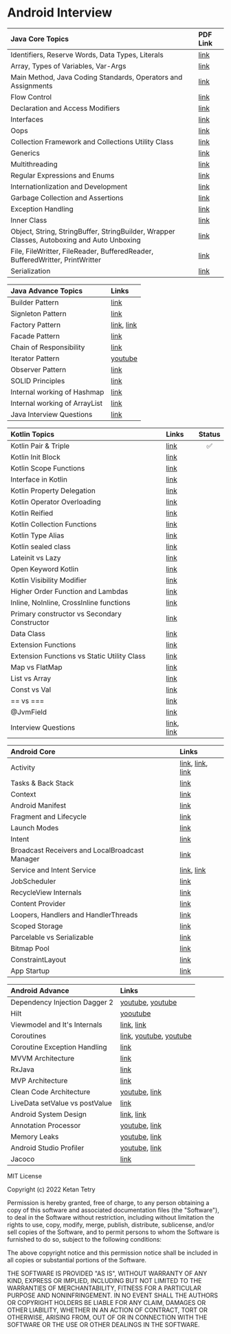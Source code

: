 # Android Interview

 Java Core Topics | PDF Link
 :---------- | :-------
 Identifiers, Reserve Words, Data Types, Literals | [link](java/identifiers_keywords_datatypes_literals.pdf)
 Array, Types of Variables, Var-Args | [link](java/array_variables_varargs.pdf) |
 Main Method, Java Coding Standards, Operators and Assignments | [link](java/main_method_coding_standard_operators_assignments.pdf)
 Flow Control | [link](java/flow_control.pdf)
 Declaration and Access Modifiers | [link](java/declaration_access_modifiers.pdf)
 Interfaces | [link](java/interfaces.pdf)
 Oops | [link](java/oops.pdf)
 Collection Framework and Collections Utility Class | [link](java/collection_framework_collections_utility.pdf)
 Generics | [link](java/generics.pdf)
 Multithreading | [link](java/multithreading.pdf)
 Regular Expressions and Enums | [link](java/regular_expressions_enums.pdf)
 Internationlization and Development | [link](java/internationlization_development.pdf)
 Garbage Collection and Assertions | [link](java/garbage_collection_assertions.pdf)
 Exception Handling | [link](java/exception_handling.pdf)
 Inner Class | [link](java/inner_class.pdf)
 Object, String, StringBuffer, StringBuilder, Wrapper Classes, Autoboxing and Auto Unboxing | [link](java/object_string_stringbuffer_stringbuilder_wrapper_autoboxing.pdf)
 File, FileWritter, FileReader, BufferedReader, BufferedWritter, PrintWritter | [link](java/file_filereader_filewritter.pdf)
 Serialization | [link](java/serialization.pdf)

 Java Advance Topics | Links
 :------------------ | :----
 Builder Pattern | [link](https://dzone.com/articles/design-patterns-the-builder-pattern)
 Signleton Pattern | [link](https://medium.com/@cancerian0684/singleton-design-pattern-and-how-to-make-it-thread-safe-b207c0e7e368)
 Factory Pattern | [link](https://medium.com/nerd-for-tech/understanding-factory-method-design-pattern-4d7ba8f0dfc4), [link](https://medium.com/geekculture/overview-of-factory-method-design-pattern-d3a6fe908ea4)
 Facade Pattern | [link](https://medium.com/@pramodayajayalath/facade-design-pattern-b75b4e79b9ff)
 Chain of Responsibility | [link](https://medium.com/geekculture/understanding-the-chain-of-responsibility-pattern-d729ef84621c)
 Iterator Pattern | [youtube](https://www.youtube.com/watch?v=VKIzUuMdmag)
 Observer Pattern | [link](https://howtodoinjava.com/design-patterns/behavioral/observer-design-pattern/)
 SOLID Principles | [link](https://medium.com/mindorks/solid-principles-explained-with-examples-79d1ce114ace)
 Internal working of Hashmap | [link](https://medium.com/javarevisited/internal-working-of-hashmap-in-java-97aeac3c7beb)
 Internal working of ArrayList | [link](https://javagoal.com/internal-working-of-arraylist-in-java/)
 Java Interview Questions | [link](https://github.com/learning-zone/java-interview-questions)

 Kotlin Topics | Links | Status
 :------------ | :---- | :----:
 Kotlin Pair & Triple | [link](https://blog.mindorks.com/pair-and-triple-in-kotlin/) | :white_check_mark:
 Kotlin Init Block | [link](https://blog.mindorks.com/understanding-init-block-in-kotlin/)
 Kotlin Scope Functions | [link](https://blog.mindorks.com/using-scoped-functions-in-kotlin-let-run-with-also-apply/)
 Interface in Kotlin | [link](https://blog.mindorks.com/kotlin-interfaces/)
 Kotlin Property Delegation | [link](https://blog.mindorks.com/property-delegation-in-kotlin/)
 Kotlin Operator Overloading | [link](https://blog.mindorks.com/operator-overloading-in-kotlin/)
 Kotlin Reified | [link](https://blog.mindorks.com/what-are-reified-types-in-kotlin/)
 Kotlin Collection Functions | [link](https://blog.mindorks.com/kotlin-collection-functions/)
 Kotlin Type Alias | [link](https://blog.mindorks.com/type-aliases-in-kotlin/)
 Kotlin sealed class | [link](https://blog.mindorks.com/learn-kotlin-sealed-classes)
 Lateinit vs Lazy | [link](https://blog.mindorks.com/learn-kotlin-lateinit-vs-lazy)
 Open Keyword Kotlin | [link](https://blog.mindorks.com/understanding-open-keyword-in-kotlin/)
 Kotlin Visibility Modifier | [link](https://blog.mindorks.com/learn-kotlin-visibility-modifiers-private-protected-internal-public/)
 Higher Order Function and Lambdas | [link](https://blog.mindorks.com/understanding-higher-order-functions-and-lambdas-in-kotlin)
 Inline, NoInline, CrossInline functions | [link](https://blog.mindorks.com/understanding-inline-noinline-and-crossinline-in-kotlin)
 Primary constructor vs Secondary Constructor | [link](https://blog.mindorks.com/primary-and-secondary-constructors-in-kotlin)
 Data Class | [link](https://medium.com/kayvan-kaseb/kotlin-data-classes-dc8324d80543)
 Extension Functions | [link](https://medium.com/mindorks/extension-function-in-kotlin-d52d1525550)
 Extension Functions vs Static Utility Class | [link](https://blog.mindorks.com/extension-functions-vs-static-utility-class/)
 Map vs FlatMap | [link](https://blog.mindorks.com/flatmap-vs-map-in-kotlin/)
 List vs Array | [link](https://blog.mindorks.com/difference-between-list-and-array-types-in-kotlin/)
 Const vs Val | [link](https://blog.mindorks.com/what-is-the-difference-between-const-and-val/)
 == vs === | [link](https://amitshekhar.me/blog/structural-and-referential-equality-in-kotlin)
 @JvmField | [link](https://amitshekhar.me/blog/jvmfield-annotation-in-kotlin)
 Interview Questions | [link](https://gist.github.com/paulfranco/4453383cc6df064d03087ce7aa5a0c8c), [link](https://blog.mindorks.com/kotlin-android-interview-questions/)

 Android Core | Links
 :----------- | :---- 
 Activity | [link](https://blog.mindorks.com/android-activity-lifecycle), [link](https://developer.android.com/guide/components/activities/intro-activities), [link](https://medium.com/@JoseAlcerreca/the-android-lifecycle-cheat-sheet-part-i-single-activities-e49fd3d202ab)
 Tasks & Back Stack | [link](https://developer.android.com/guide/components/activities/tasks-and-back-stack)
 Context | [link](https://blog.mindorks.com/understanding-context-in-android-application-330913e32514)
 Android Manifest | [link](https://developer.android.com/guide/topics/manifest/manifest-intro)
 Fragment and Lifecycle | [link](https://blog.mindorks.com/android-fragments-and-its-lifecycle)
 Launch Modes | [link](https://medium.com/mindorks/android-launch-mode-787d28952959)
 Intent | [link](https://blog.mindorks.com/what-are-intents-in-android)
 Broadcast Receivers and LocalBroadcast Manager | [link](https://blog.mindorks.com/using-localbroadcastmanager-in-android)
 Service and Intent Service | [link](https://blog.mindorks.com/service-vs-intentservice-in-android), [link ](https://developer.android.com/develop/background-work/services)
 JobScheduler | [link](https://medium.com/@kiitvishal89/android-jobscheduler-schedule-your-jobs-like-a-master-cfa0d80e5f10)
 RecycleView Internals | [link](https://blog.mindorks.com/how-does-recyclerview-work-internally)
 Content Provider | [link](https://blog.mindorks.com/android-content-provider-in-kotlin)
 Loopers, Handlers and HandlerThreads | [link](https://blog.mindorks.com/android-core-looper-handler-and-handlerthread-bd54d69fe91a)
 Scoped Storage | [link](https://blog.mindorks.com/understanding-the-scoped-storage-in-android)
 Parcelable vs Serializable | [link](https://medium.com/android-news/parcelable-vs-serializable-6a2556d51538)
 Bitmap Pool | [link](https://blog.mindorks.com/how-to-use-bitmap-pool-in-android-56c71a55533c)
 ConstraintLayout | [link](https://medium.com/geekculture/android-constraintlayout-all-of-the-things-7b74ba9a366b)
 App Startup | [link](https://developer.android.com/topic/performance/vitals/launch-time)

 Android Advance | Links
 :-------------- | :---- 
 Dependency Injection Dagger 2 | [youtube](https://www.youtube.com/watch?v=DtzQkBp2M5M&list=PLRKyZvuMYSIPwjYw1bt_7u7nEwe6vATQd&ab_channel=CheezyCode), [youtube](https://youtube.com/playlist?list=PLuR1PJnGR-Ih-HXnGSpnqjdhdvqcwhfFU)
 Hilt | [yooutube](https://www.youtube.com/playlist?list=PLRKyZvuMYSIOSigPsU9_tbO0uDyaZ8Ycf)
 Viewmodel and It's Internals | [link](https://betterprogramming.pub/everything-to-understand-about-viewmodel-400e8e637a58), [link](https://blog.mindorks.com/android-viewmodels-under-the-hood)
 Coroutines | [link](https://blog.mindorks.com/mastering-kotlin-coroutines-in-android-step-by-step-guide), [youtube](https://www.youtube.com/playlist?list=PLRKyZvuMYSIN-P6oJDEu3zGLl5UQNvx9y), [youtube](https://www.youtube.com/watch?v=YrrUCSi72E8)
 Coroutine Exception Handling | [link](https://blog.mindorks.com/exception-handling-in-kotlin-coroutines/)
 MVVM Architecture | [link](https://blog.mindorks.com/mvvm-architecture-android-tutorial-for-beginners-step-by-step-guide)
 RxJava | [link](https://proandroiddev.com/exploring-rxjava-in-android-e52ed7ef32e2)
 MVP Architecture | [link](https://blog.mindorks.com/essential-guide-for-designing-your-android-app-architecture-mvp-part-1-74efaf1cda40)
 Clean Code Architecture | [youtube](https://www.youtube.com/watch?v=EF33KmyprEQ&t=2098s), [link](https://proandroiddev.com/clean-architecture-data-flow-dependency-rule-615ffdd79e29)
 LiveData setValue vs postValue | [link](https://blog.mindorks.com/livedata-setvalue-vs-postvalue-in-android)
 Android System Design | [link](https://proandroiddev.com/a-simple-framework-for-mobile-system-design-interviews-89f6f4134b84), [link](https://medium.com/geekculture/system-design-interview-for-mobile-engineers-ce712d6ac2c1)
 Annotation Processor | [youtube](https://www.youtube.com/watch?v=IPlDL4EsY08), [link](https://medium.com/@zuhayr.codes/annotation-processing-in-android-from-scratch-part-2-9a21172b5383)
 Memory Leaks | [youtube](https://www.youtube.com/watch?v=VvkRe9vP5Oc), [link](https://medium.com/make-android/memory-leak-in-android-avoid-upfront-or-fix-later-70b4c22fc2f0)
 Android Studio Profiler | [youtube](https://www.youtube.com/watch?v=LGVbpobV-Yg), [link](https://diyavijay.medium.com/android-memory-profiler-cdd11efa44b3)
 Jacoco | [link](https://blog.mindorks.com/generate-global-code-coverage-report-in-android-development-using-jacoco-plugin/)

MIT License

Copyright (c) 2022 Ketan Tetry

Permission is hereby granted, free of charge, to any person obtaining a copy
of this software and associated documentation files (the "Software"), to deal
in the Software without restriction, including without limitation the rights
to use, copy, modify, merge, publish, distribute, sublicense, and/or sell
copies of the Software, and to permit persons to whom the Software is
furnished to do so, subject to the following conditions:

The above copyright notice and this permission notice shall be included in all
copies or substantial portions of the Software.

THE SOFTWARE IS PROVIDED "AS IS", WITHOUT WARRANTY OF ANY KIND, EXPRESS OR
IMPLIED, INCLUDING BUT NOT LIMITED TO THE WARRANTIES OF MERCHANTABILITY,
FITNESS FOR A PARTICULAR PURPOSE AND NONINFRINGEMENT. IN NO EVENT SHALL THE
AUTHORS OR COPYRIGHT HOLDERS BE LIABLE FOR ANY CLAIM, DAMAGES OR OTHER
LIABILITY, WHETHER IN AN ACTION OF CONTRACT, TORT OR OTHERWISE, ARISING FROM,
OUT OF OR IN CONNECTION WITH THE SOFTWARE OR THE USE OR OTHER DEALINGS IN THE
SOFTWARE.